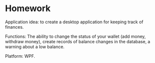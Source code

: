 # Homework
Application idea: to create a desktop application for keeping track of finances.

Functions: The ability to change the status of your wallet (add money, withdraw money),
create records of balance changes in the database, a warning about a low balance.

Platform: WPF.
